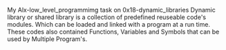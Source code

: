 My Alx-low_level_programmimg task on 0x18-dynamic_libraries
Dynamic library or shared library is a collection of predefined reuseable code's modules.
Which can be loaded and linked with a program at a run time.
These codes also contained Functions, Variables and Symbols that can be used by Multiple Program's.
